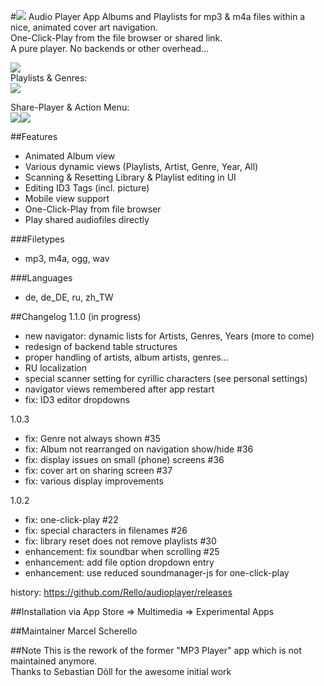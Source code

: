 #![](https://github.com/z000ao8q/screenshots/blob/master/Audioplayer_Icon_30.png) Audio Player App
Albums and Playlists for mp3 & m4a files within a nice, animated cover art navigation.<br>
One-Click-Play from the file browser or shared link.<br>
A pure player. No backends or other overhead...

![](https://github.com/z000ao8q/screenshots/blob/master/audioplayer_main.png)<br>
Playlists & Genres:<br>
![](https://github.com/z000ao8q/screenshots/blob/master/audioplayer_lists.png)<br>

Share-Player & Action Menu:<br>
![](https://github.com/z000ao8q/screenshots/blob/master/audioplayer_share.png)![](https://github.com/z000ao8q/screenshots/blob/master/audioplayer_actions.png)<br>

##Features
- Animated Album view
- Various dynamic views (Playlists, Artist, Genre, Year, All)
- Scanning & Resetting Library & Playlist editing in UI
- Editing ID3 Tags (incl. picture)
- Mobile view support
- One-Click-Play from file browser
- Play shared audiofiles directly

###Filetypes
- mp3, m4a, ogg, wav

###Languages
- de, de_DE, ru, zh_TW

##Changelog
1.1.0 (in progress)
- new navigator: dynamic lists for Artists, Genres, Years (more to come)
- redesign of backend table structures
- proper handling of artists, album artists, genres...
- RU localization
- special scanner setting for cyrillic characters (see personal settings)
- navigator views remembered after app restart
- fix: ID3 editor dropdowns

1.0.3
- fix: Genre not always shown #35
- fix: Album not rearranged on navigation show/hide #36
- fix: display issues on small (phone) screens #36
- fix: cover art on sharing screen #37
- fix: various display improvements

1.0.2
- fix: one-click-play #22
- fix: special characters in filenames #26
- fix: library reset does not remove playlists #30
- enhancement: fix soundbar when scrolling #25
- enhancement: add file option dropdown entry
- enhancement: use reduced soundmanager-js for one-click-play

history:
https://github.com/Rello/audioplayer/releases


##Installation
via App Store => Multimedia => Experimental Apps

##Maintainer
Marcel Scherello<br>

##Note
This is the rework of the former "MP3 Player" app which is not maintained anymore. <br>
Thanks to Sebastian Döll for the awesome initial work
